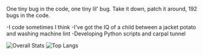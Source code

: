 One tiny bug in the code, one tiny lil' bug. Take it down, patch it around, 192 bugs in the code.

-I code sometimes I think
-I've got the IQ of a child between a jacket potato and washing machine lint
-Developing Python scripts and carpal tunnel

![Overall Stats](https://github-readme-stats.vercel.app/api?username=laxmena&count_private=true&show_icons=true&hide=contribs)
![Top Langs](https://github-readme-stats.vercel.app/api/top-langs/?username=laxmena&layout=compact)
